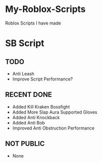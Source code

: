 # My-Roblox-Scripts
Roblox Scripts I have made

# SB Script
## TODO
 - Anti Leash
 - Improve Script Performance?

## RECENT DONE
 - Added Kill Kraken Bossfight
 - Added More Slap Aura Supported Gloves
 - Added Anti Knockback
 - Added Anti Bob
 - Improved Anti Obstruction Performance

## NOT PUBLIC
 - None
